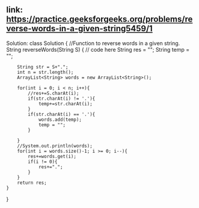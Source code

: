## link: https://practice.geeksforgeeks.org/problems/reverse-words-in-a-given-string5459/1

Solution:
class Solution 
{
    //Function to reverse words in a given string.
    String reverseWords(String S)
    {
        // code here 
        String res = "";
        String temp = "";
        
        String str = S+".";
        int n = str.length();
        ArrayList<String> words = new ArrayList<String>();
        
        for(int i = 0; i < n; i++){
            //res+=S.charAt(i);
            if(str.charAt(i) != '.'){
                temp+=str.charAt(i);
            }
            if(str.charAt(i) == '.'){
                words.add(temp);
                temp = "";
            }
            
        }
        //System.out.println(words);
        for(int i = words.size()-1; i >= 0; i--){
            res+=words.get(i);
            if(i != 0){
                res+=".";
            }
        }
        return res;
    }
}